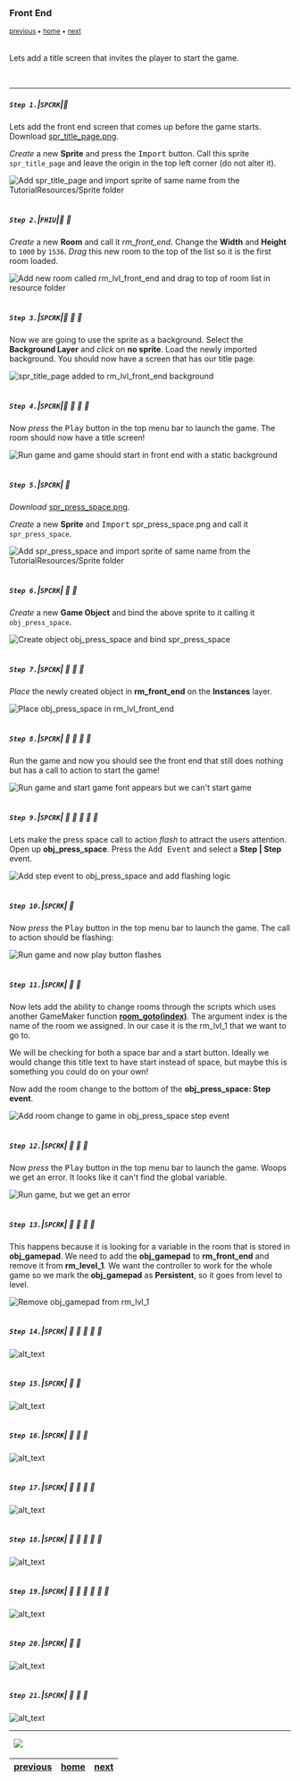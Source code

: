 <img src="https://via.placeholder.com/1000x4/45D7CA/45D7CA" alt="drawing" height="4px"/>

### Front End

<sub>[previous](../audio/README.md#user-content-audio) • [home](../README.md#user-content-gms2-top-down-shooter) • [next](../lives/README.md#user-content-lives)</sub>

<img src="https://via.placeholder.com/1000x4/45D7CA/45D7CA" alt="drawing" height="4px"/>

Lets add a title screen that invites the player to start the game.

<br>

---


##### `Step 1.`\|`SPCRK`|:small_blue_diamond:

Lets add the front end screen that comes up before the game starts. Download [spr_title_page.png](../Assets/Sprites/spr_title_page.png).

*Create* a new **Sprite** and press the <kbd>Import</kbd> button. Call this sprite `spr_title_page` and leave the origin in the top left corner (do not alter it).

![Add spr_title_page and import sprite of same name from the TutorialResources/Sprite folder](images/SpriTitlePage.png)

<img src="https://via.placeholder.com/500x2/45D7CA/45D7CA" alt="drawing" height="2px" alt = ""/>

##### `Step 2.`\|`FHIU`|:small_blue_diamond: :small_blue_diamond: 

*Create* a new **Room** and call it *rm_front_end*. Change the **Width** and **Height** to `1000` by `1536`. *Drag* this new room to the top of the list so it is the first room loaded.

![Add new room called rm_lvl_front_end and drag to top of room list in resource folder](images/RmLevelFE.png)

<img src="https://via.placeholder.com/500x2/45D7CA/45D7CA" alt="drawing" height="2px" alt = ""/>

##### `Step 3.`\|`SPCRK`|:small_blue_diamond: :small_blue_diamond: :small_blue_diamond:

Now we are going to use the sprite as a background. Select the **Background Layer** and *click* on **no sprite**. Load the newly imported background. You should now have a screen that has our title page.

![spr_title_page added to rm_lvl_front_end background](images/ChangeFrontEndBackGround.png)

<img src="https://via.placeholder.com/500x2/45D7CA/45D7CA" alt="drawing" height="2px" alt = ""/>

##### `Step 4.`\|`SPCRK`|:small_blue_diamond: :small_blue_diamond: :small_blue_diamond: :small_blue_diamond:

Now *press* the <kbd>Play</kbd> button in the top menu bar to launch the game.	The room should now have a title screen!

![Run game and game should start in front end with a static background](images/WW2ShooterGameDoesNothing.png)

<img src="https://via.placeholder.com/500x2/45D7CA/45D7CA" alt="drawing" height="2px" alt = ""/>

##### `Step 5.`\|`SPCRK`| :small_orange_diamond:

*Download* [spr_press_space.png](../Assets/Sprites/spr_press_space.png).

*Create* a new **Sprite** and <kbd>Import</kbd> spr_press_space.png and call it `spr_press_space`. 

![Add spr_press_space and import sprite of same name from the TutorialResources/Sprite folder](images/SprPressSpaceToStart.png)

<img src="https://via.placeholder.com/500x2/45D7CA/45D7CA" alt="drawing" height="2px" alt = ""/>

##### `Step 6.`\|`SPCRK`| :small_orange_diamond: :small_blue_diamond:

*Create* a new **Game Object** and bind the above sprite to it calling it `obj_press_space`. 

![Create object obj_press_space and bind spr_press_space](images/ObjPressSpace.png)

<img src="https://via.placeholder.com/500x2/45D7CA/45D7CA" alt="drawing" height="2px" alt = ""/>

##### `Step 7.`\|`SPCRK`| :small_orange_diamond: :small_blue_diamond: :small_blue_diamond:

*Place* the newly created object in **rm_front_end** on the **Instances** layer.

![Place obj_press_space in rm_lvl_front_end](images/AddTitleToRoom.png)

<img src="https://via.placeholder.com/500x2/45D7CA/45D7CA" alt="drawing" height="2px" alt = ""/>

##### `Step 8.`\|`SPCRK`| :small_orange_diamond: :small_blue_diamond: :small_blue_diamond: :small_blue_diamond:

Run the game and now you should see the front end that still does nothing but has a call to action to start the game!

![Run game and start game font appears but we can't start game](images/PressSpaceToStart.png)

<img src="https://via.placeholder.com/500x2/45D7CA/45D7CA" alt="drawing" height="2px" alt = ""/>

##### `Step 9.`\|`SPCRK`| :small_orange_diamond: :small_blue_diamond: :small_blue_diamond: :small_blue_diamond: :small_blue_diamond:

Lets make the press space call to action *flash* to attract the users attention. Open up **obj_press_space**. Press the <kbd>Add Event</kbd> and select a **Step | Step** event.

![Add step event to obj_press_space and add flashing logic](images/FlashLogoTitleScreen.png)

<img src="https://via.placeholder.com/500x2/45D7CA/45D7CA" alt="drawing" height="2px" alt = ""/>

##### `Step 10.`\|`SPCRK`| :large_blue_diamond:

Now *press* the <kbd>Play</kbd> button in the top menu bar to launch the game.	The call to action should be flashing:

![Run game and now play button flashes](images/FlashingTitle.gif)

<img src="https://via.placeholder.com/500x2/45D7CA/45D7CA" alt="drawing" height="2px" alt = ""/>

##### `Step 11.`\|`SPCRK`| :large_blue_diamond: :small_blue_diamond: 

Now lets add the ability to change rooms through the scripts which uses another GameMaker function **[room_goto(index)](https://manual.yoyogames.com/GameMaker_Language/GML_Reference/Asset_Management/Rooms/room_goto.htm)**.  The argument index is the name of the room we assigned.  In our case it is the rm_lvl_1 that we want to go to.
			
We will be checking for both a space bar and a start button.  Ideally we would change this title text to have start instead of space, but maybe this is something you could do on your own!  

Now add the room change to the bottom of the **obj_press_space: Step event**.

![Add room change to game in obj_press_space step event](images/StartGameLogic.png)

<img src="https://via.placeholder.com/500x2/45D7CA/45D7CA" alt="drawing" height="2px" alt = ""/>


##### `Step 12.`\|`SPCRK`| :large_blue_diamond: :small_blue_diamond: :small_blue_diamond: 

Now *press* the <kbd>Play</kbd> button in the top menu bar to launch the game. Woops we get an error.  It looks like it can't find the global variable.  

![Run game, but we get an error](images/CantFindGamepadVariable.png)

<img src="https://via.placeholder.com/500x2/45D7CA/45D7CA" alt="drawing" height="2px" alt = ""/>

##### `Step 13.`\|`SPCRK`| :large_blue_diamond: :small_blue_diamond: :small_blue_diamond:  :small_blue_diamond: 

This happens because it is looking for a variable in the room that is stored in **obj_gamepad**.  We need to add the **obj_gamepad** to **rm_front_end** and remove it from **rm_level_1**. We want the controller to work for the whole game so we mark the **obj_gamepad** as **Persistent**, so it goes from level to level.


![Remove obj_gamepad from rm_lvl_1](images/AddGamepadToRoom.png)

<img src="https://via.placeholder.com/500x2/45D7CA/45D7CA" alt="drawing" height="2px" alt = ""/>

##### `Step 14.`\|`SPCRK`| :large_blue_diamond: :small_blue_diamond: :small_blue_diamond: :small_blue_diamond:  :small_blue_diamond: 

![alt_text](images/.png)

<img src="https://via.placeholder.com/500x2/45D7CA/45D7CA" alt="drawing" height="2px" alt = ""/>

##### `Step 15.`\|`SPCRK`| :large_blue_diamond: :small_orange_diamond: 

![alt_text](images/.png)

<img src="https://via.placeholder.com/500x2/45D7CA/45D7CA" alt="drawing" height="2px" alt = ""/>

##### `Step 16.`\|`SPCRK`| :large_blue_diamond: :small_orange_diamond:   :small_blue_diamond: 

![alt_text](images/.png)

<img src="https://via.placeholder.com/500x2/45D7CA/45D7CA" alt="drawing" height="2px" alt = ""/>

##### `Step 17.`\|`SPCRK`| :large_blue_diamond: :small_orange_diamond: :small_blue_diamond: :small_blue_diamond:

![alt_text](images/.png)

<img src="https://via.placeholder.com/500x2/45D7CA/45D7CA" alt="drawing" height="2px" alt = ""/>

##### `Step 18.`\|`SPCRK`| :large_blue_diamond: :small_orange_diamond: :small_blue_diamond: :small_blue_diamond: :small_blue_diamond:

![alt_text](images/.png)

<img src="https://via.placeholder.com/500x2/45D7CA/45D7CA" alt="drawing" height="2px" alt = ""/>

##### `Step 19.`\|`SPCRK`| :large_blue_diamond: :small_orange_diamond: :small_blue_diamond: :small_blue_diamond: :small_blue_diamond: :small_blue_diamond:

![alt_text](images/.png)

<img src="https://via.placeholder.com/500x2/45D7CA/45D7CA" alt="drawing" height="2px" alt = ""/>

##### `Step 20.`\|`SPCRK`| :large_blue_diamond: :large_blue_diamond:

![alt_text](images/.png)

<img src="https://via.placeholder.com/500x2/45D7CA/45D7CA" alt="drawing" height="2px" alt = ""/>

##### `Step 21.`\|`SPCRK`| :large_blue_diamond: :large_blue_diamond: :small_blue_diamond:

![alt_text](images/.png)

___


<img src="https://via.placeholder.com/1000x4/dba81a/dba81a" alt="drawing" height="4px" alt = ""/>

<img src="https://via.placeholder.com/1000x100/45D7CA/000000/?text=Next Up - Lives">

<img src="https://via.placeholder.com/1000x4/dba81a/dba81a" alt="drawing" height="4px" alt = ""/>

| [previous](../audio/README.md#user-content-audio)| [home](../README.md#user-content-gms2-top-down-shooter) | [next](../lives/README.md#user-content-lives)|
|---|---|---|
